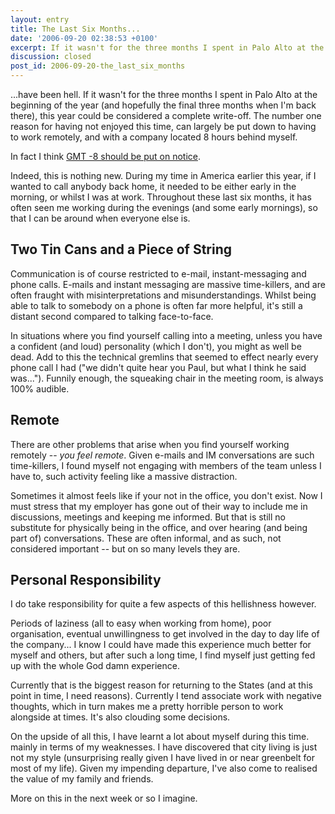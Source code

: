 ```yaml
---
layout: entry
title: The Last Six Months...
date: '2006-09-20 02:38:53 +0100'
excerpt: If it wasn't for the three months I spent in Palo Alto at the beginning of the year this year could be considered a complete write-off.
discussion: closed
post_id: 2006-09-20-the_last_six_months
---
```

...have been hell. If it wasn't for the three months I spent in Palo Alto at the beginning of the year (and hopefully the final three months when I'm back there), this year could be considered a complete write-off. The number one reason for having not enjoyed this time, can largely be put down to having to work remotely, and with a company located 8 hours behind myself.

In fact I think [GMT -8 should be put on notice][1].

Indeed, this is nothing new. During my time in America earlier this year, if I wanted to call anybody back home, it needed to be either early in the morning, or whilst I was at work. Throughout these last six months, it has often seen me working during the evenings (and some early mornings), so that I can be around when everyone else is.

## Two Tin Cans and a Piece of String
Communication is of course restricted to e-mail, instant-messaging and phone calls. E-mails and instant messaging are massive time-killers, and are often fraught with misinterpretations and misunderstandings. Whilst being able to talk to somebody on a phone is often far more helpful, it's still a distant second compared to talking face-to-face.

In situations where you find yourself calling into a meeting, unless you have a confident (and loud) personality (which I don't), you might as well be dead. Add to this the technical gremlins that seemed to effect nearly every phone call I had ("we didn't quite hear you Paul, but what I think he said was..."). Funnily enough, the squeaking chair in the meeting room, is always 100% audible.

## Remote
There are other problems that arise when you find yourself working remotely -- *you feel remote*. Given e-mails and IM conversations are such time-killers, I found myself not engaging with members of the team unless I have to, such activity feeling like a massive distraction.

Sometimes it almost feels like if your not in the office, you don't exist. Now I must stress that my employer has gone out of their way to include me in discussions, meetings and keeping me informed. But that is still no substitute for physically being in the office, and over hearing (and being part of) conversations. These are often informal, and as such, not considered important -- but on so many levels they are.

## Personal Responsibility
I do take responsibility for quite a few aspects of this hellishness however.

Periods of laziness (all to easy when working from home), poor organisation, eventual unwillingness to get involved in the day to day life of the company... I know I could have made this experience much better for myself and others, but after such a long time, I find myself just getting fed up with the whole God damn experience.

Currently that is the biggest reason for returning to the States (and at this point in time, I need reasons). Currently I tend associate work with negative thoughts, which in turn makes me a pretty horrible person to work alongside at times. It's also clouding some decisions.

On the upside of all this, I have learnt a lot about myself during this time. mainly in terms of my weaknesses. I have discovered that city living is just not my style (unsurprising really given I have lived in or near greenbelt for most of my life). Given my impending departure, I've also come to realised the value of my family and friends.

More on this in the next week or so I imagine.

[1]: http://www.colbertnation.com/cn/notice-dead.php